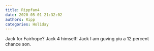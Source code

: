 ```yaml
---
title: Rippfan4
date: 2020-05-01 21:32:02
authors: Ripp
categories: Holiday
---
```


 Jack for Fairhope?
Jack 4 himself!
Jack I am guving yiu a 12 percent chance son.